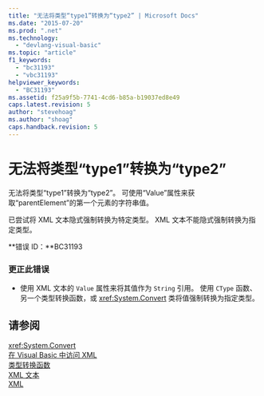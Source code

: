 ```yaml
---
title: "无法将类型“type1”转换为“type2” | Microsoft Docs"
ms.date: "2015-07-20"
ms.prod: ".net"
ms.technology: 
  - "devlang-visual-basic"
ms.topic: "article"
f1_keywords: 
  - "bc31193"
  - "vbc31193"
helpviewer_keywords: 
  - "BC31193"
ms.assetid: f25a9f5b-7741-4cd6-b85a-b19037ed8e49
caps.latest.revision: 5
author: "stevehoag"
ms.author: "shoag"
caps.handback.revision: 5
---
```

# 无法将类型“type1”转换为“type2”
无法将类型“type1”转换为“type2”。 可使用“Value”属性来获取“parentElement”的第一个元素的字符串值。  
  
 已尝试将 XML 文本隐式强制转换为特定类型。 XML 文本不能隐式强制转换为指定类型。  
  
 **错误 ID：**BC31193  
  
### 更正此错误  
  
-   使用 XML 文本的 `Value` 属性来将其值作为 `String` 引用。 使用 `CType` 函数、另一个类型转换函数，或 <xref:System.Convert> 类将值强制转换为指定类型。  
  
## 请参阅  
 <xref:System.Convert>   
 [在 Visual Basic 中访问 XML](../../visual-basic/programming-guide/language-features/xml/accessing-xml.md)   
 [类型转换函数](../../visual-basic/language-reference/functions/type-conversion-functions.md)   
 [XML 文本](../../visual-basic/language-reference/xml-literals/index.md)   
 [XML](../../visual-basic/programming-guide/language-features/xml/index.md)